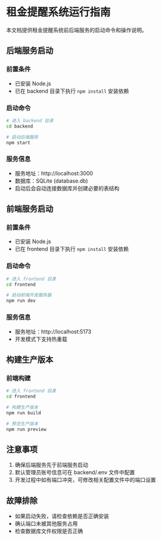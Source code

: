 # 租金提醒系统运行指南

本文档提供租金提醒系统前后端服务的启动命令和操作说明。

## 后端服务启动

### 前置条件
- 已安装 Node.js
- 已在 backend 目录下执行 `npm install` 安装依赖

### 启动命令
```bash
# 进入 backend 目录
cd backend

# 启动后端服务
npm start
```

### 服务信息
- 服务地址：http://localhost:3000
- 数据库：SQLite (database.db)
- 启动后会自动连接数据库并创建必要的表结构

## 前端服务启动

### 前置条件
- 已安装 Node.js
- 已在 frontend 目录下执行 `npm install` 安装依赖

### 启动命令
```bash
# 进入 frontend 目录
cd frontend

# 启动前端开发服务器
npm run dev
```

### 服务信息
- 服务地址：http://localhost:5173
- 开发模式下支持热重载

## 构建生产版本

### 前端构建
```bash
# 进入 frontend 目录
cd frontend

# 构建生产版本
npm run build

# 预览生产版本
npm run preview
```

## 注意事项
1. 确保后端服务先于前端服务启动
2. 默认管理员账号信息可在 backend/.env 文件中配置
3. 开发过程中如有端口冲突，可修改相关配置文件中的端口设置

## 故障排除
- 如果启动失败，请检查依赖是否正确安装
- 确认端口未被其他服务占用
- 检查数据库文件权限是否正确

